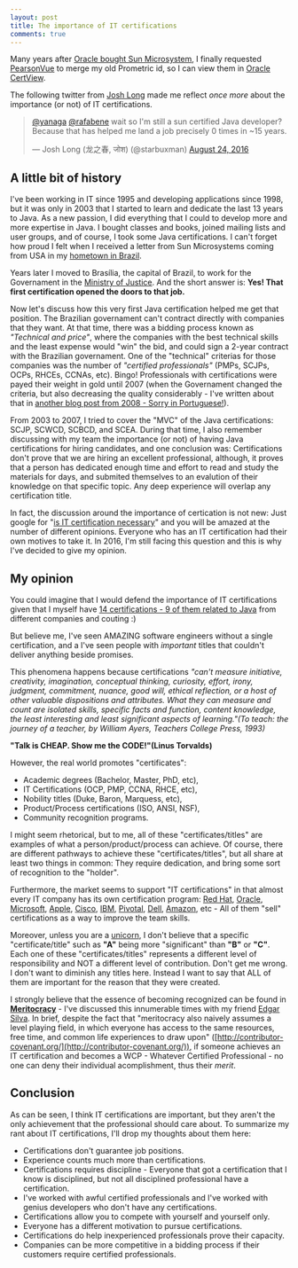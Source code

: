 ```yaml
---
layout: post
title: The importance of IT certifications
comments: true
---
```


Many years after [Oracle bought Sun Microsystem](https://en.wikipedia.org/wiki/Sun_acquisition_by_Oracle), I finally requested [PearsonVue](http://www.pearsonvue.com/oracle/) to merge my old Prometric id, so I can view them in [Oracle CertView](http://certview.oracle.com).

The following twitter from [Josh Long](http://twitter.com/starbuxman) made me reflect _once more_ about the importance (or not) of IT certifications.

<blockquote class="twitter-tweet" data-lang="en"><p lang="en" dir="ltr"><a href="https://twitter.com/yanaga">@yanaga</a> <a href="https://twitter.com/rafabene">@rafabene</a> wait so I&#39;m still a sun certified Java developer? Because that has helped me land a job precisely 0 times in ~15 years.</p>&mdash; Josh Long (龙之春, जोश) (@starbuxman) <a href="https://twitter.com/starbuxman/status/768533098241732609">August 24, 2016</a></blockquote>
<script async src="//platform.twitter.com/widgets.js" charset="utf-8"></script>

## A little bit of history

I've been working in IT since 1995 and developing applications since 1998, but it was only in 2003 that I started to learn and dedicate the last 13 years to Java. As a new passion, I did everything that I could to develop more and more expertise in Java. I bought classes and books, joined mailing lists and user groups, and of course, I took some Java certifications. I can't forget how proud I felt when I received a letter from Sun Microsystems coming from USA in my [hometown in Brazil](https://goo.gl/maps/GX3uay9Mj822).

Years later I moved to Brasília, the capital of Brazil, to work for the Governament in the [Ministry of Justice](http://www.justica.gov.br/). And the short answer is: **Yes! That first certification opened the doors to that job.**

Now let's discuss how this very first Java certification helped me get that position. The Brazilian governament can't contract directly with companies that they want.  At that time, there was a bidding process known as _"Technical and price"_, where the companies with the best technical skills and the least expense would "win" the bid, and could sign a 2-year contract with the Brazilian governament. One of the "technical" criterias for those companies was the number of _"certified professionals"_ (PMPs, SCJPs, OCPs, RHCEs, CCNAs, etc). Bingo! Professionals with certifications were payed their weight in gold until 2007 (when the Governament changed the criteria, but also decreasing the quality considerably - I've written about that in [another blog post from 2008 - Sorry in Portuguese!](/2008/05/29/noticias-sobre-as-licitacoes/)).

From 2003 to 2007, I tried to cover the "MVC" of the Java certifications: SCJP, SCWCD, SCBCD, and SCEA. During that time, I also remember discussing with my team the importance (or not) of having Java certifications for hiring candidates, and one conclusion was: Certifications don't prove that we are hiring an excellent professional, although, it proves that a person has dedicated enough time and effort to read and study the materials for days, and submited themselves to an evalution of their knowledge on that specific topic. Any deep experience will overlap any certification title.

In fact, the discussion around the importance of certication is not new: Just google for "[is IT certification necessary](https://www.google.com/search?q=is+IT+certification+necessary)" and you will be amazed at the number of different opinions. Everyone who has an IT certification had their own motives to take it. In 2016, I'm still facing this question and this is why I've decided to give my opinion.

## My opinion

You could imagine that I would defend the importance of IT certifications given that I myself have [14 certifications - 9 of them related to Java](/about/) from different companies and couting :) 

But believe me, I've seen AMAZING software engineers without a single certification, and a I've seen people with _important_ titles that couldn't deliver anything beside promises.

This phenomena happens because certifications _"can't measure initiative, creativity, imagination, conceptual thinking, curiosity, effort, irony, judgment, commitment, nuance, good will, ethical reflection, or a host of other valuable dispositions and attributes. What they can measure and count are isolated skills, specific facts and function, content knowledge, the least interesting and least significant aspects of learning."(To teach: the journey of a teacher, by William Ayers, Teachers College Press, 1993)_

**"Talk is CHEAP. Show me the CODE!"(Linus Torvalds)**

However, the real world promotes "certificates": 

- Academic degrees (Bachelor, Master, PhD, etc), 
- IT Certifications (OCP, PMP, CCNA, RHCE, etc), 
- Nobility titles (Duke, Baron, Marquess, etc),
- Product/Process certifications (ISO, ANSI, NSF),
- Community recognition programs.

I might seem rhetorical, but to me, all of these "certificates/titles" are examples of what a person/product/process can achieve. Of course, there are different pathways to achieve these "certificates/titles", but all share at least two things in common: They require dedication, and bring some sort of recognition to the "holder".

Furthermore, the market seems to support "IT certifications" in that almost every IT company has its own certification program: [Red Hat](https://www.redhat.com/en/services/certification), [Oracle](https://education.oracle.com/pls/web_prod-plq-dad/db_pages.getpage?page_id=39), [Microsoft](https://www.microsoft.com/en-us/learning/certification-overview.aspx), [Apple](http://training.apple.com/en/certification), [Cisco](http://www.cisco.com/c/en/us/training-events/training-certifications/certifications.html), [IBM](http://www-03.ibm.com/certify/), [Pivotal](https://pivotal.io/academy/certification), [Dell](https://techdirect.dell.com/certification), [Amazon](https://aws.amazon.com/certification/), etc - All of them "sell" certifications as a way to improve the team skills.

Moreover, unless you are a [unicorn](https://en.wikipedia.org/wiki/Unicorn), I don't believe that a specific "certificate/title" such as **"A"** being more "significant" than **"B"** or **"C"**. Each one of these "certificates/titles" represents a different level of responsibility and NOT a different level of contribution. Don't get me wrong. I don't want to diminish any titles here. Instead I want to say that ALL of them are important for the reason that they were created.

I strongly believe that the essence of becoming recognized can be found in **[Meritocracy](https://en.wikipedia.org/wiki/Meritocracy)**  - I've discussed this innumerable times with my friend [Edgar Silva](https://twitter.com/jedgarsilva). In brief, despite the fact that "meritocracy also naively assumes a level playing field, in which everyone has access to the same resources, free time, and common life experiences to draw upon" ([http://contributor-covenant.org/](http://contributor-covenant.org/)), if someone achieves an IT certification and becomes a WCP -  Whatever Certified Professional - no one can deny their individual acomplishment, thus their *merit*. 

## Conclusion

As can be seen, I think IT certifications are important, but they aren't the only achievement that the professional should care about. To summarize my rant about IT certifications, I'll drop my thoughts about them here:

- Certifications don't guarantee job positions.
- Experience counts much more than certifications. 
- Certifications requires discipline - Everyone that got a certification that I know is disciplined, but not all disciplined professional have a certification.
- I've worked with awful certified professionals and I've worked with genius developers who don't have any certifications.
- Certifications allow you to compete with yourself and yourself only.
- Everyone has a different motivation to pursue certifications.
- Certifications do help inexperienced professionals prove their capacity.
- Companies can be more competitive in a bidding process if their customers require certified professionals.


